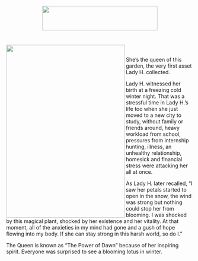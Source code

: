 <p align="center">
<img src="https://github.com/lady-h-world/My_Garden/blob/main/images/the_queen_title.png" width="311" height="66" />
</p>

#

<p>
<img align="left" src="https://github.com/lady-h-world/My_Garden/blob/main/images/the_queen.png" width="320" height="466" />
&nbsp;&nbsp;&nbsp;&nbsp;&nbsp;&nbsp;&nbsp;&nbsp;&nbsp;&nbsp;
  
She’s the queen of this garden, the very first asset Lady H. collected.
  
  
Lady H. witnessed her birth at a freezing cold winter night. That was a stressful time in Lady H.’s life too when she just moved to a new city to study, without family or friends around, heavy workload from school, pressures from internship hunting, illness, an unhealthy relationship, homesick and financial stress were attacking her all at once. 
  
As Lady H. later recalled, “I saw her petals started to open in the snow, the wind was strong but nothing could stop her from blooming. I was shocked by this magical plant, shocked by her existence and her vitality. At that moment, all of the anxieties in my mind had gone and a gush of hope flowing into my body. If she can stay strong in this harsh world, so do I.”
  
  
The Queen is known as “The Power of Dawn” because of her inspiring spirit. Everyone was surprised to see a blooming lotus in winter.
</p>
